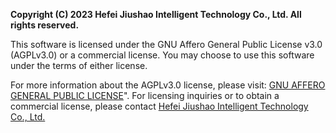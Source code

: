 **Copyright (C) 2023 Hefei Jiushao Intelligent Technology Co., Ltd. All rights reserved.**



This software is licensed under the GNU Affero General Public License  v3.0 (AGPLv3.0) or a commercial license. You may choose to use this software under the terms of either license. 



For more information about the AGPLv3.0 license, please visit: [GNU AFFERO GENERAL PUBLIC LICENSE](https://www.gnu.org/licenses/agpl-3.0.html)". For licensing inquiries or to obtain a commercial license, please contact [Hefei Jiushao Intelligent Technology Co., Ltd.](https://amcax.net)



